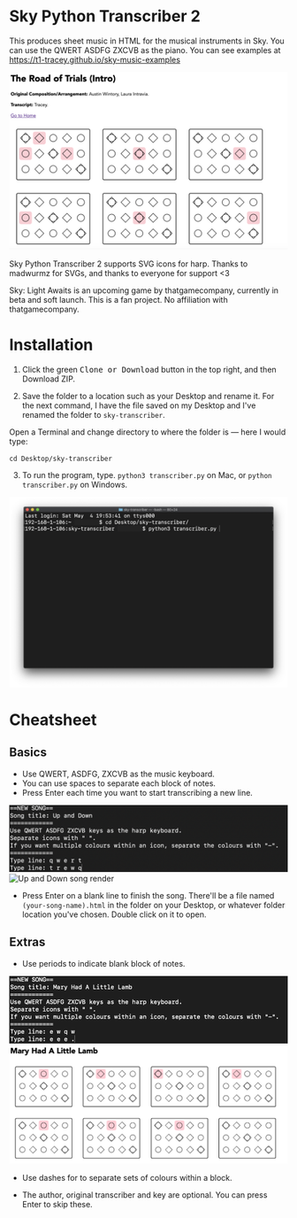 # Sky Python Transcriber 2
This produces sheet music in HTML for the musical instruments in Sky. You can use the QWERT ASDFG ZXCVB as the piano. You can see examples at https://t1-tracey.github.io/sky-music-examples

![the road of trials in Sky SVG piano icons](https://raw.githubusercontent.com/t1-tracey/sky-python-transcriber-2/master/images/road-of-trials-sneak-peek.png)

Sky Python Transcriber 2 supports SVG icons for harp. Thanks to madwurmz for SVGs, and thanks to everyone for support <3

Sky: Light Awaits is an upcoming game by thatgamecompany, currently in beta and soft launch. This is a fan project. No affiliation with thatgamecompany.

# Installation

1. Click the green <kbd>Clone or Download</kbd> button in the top right, and then Download ZIP.

2. Save the folder to a location such as your Desktop and rename it. For the next command, I have the file saved on my Desktop and I've renamed the folder to `sky-transcriber`.

Open a Terminal and change directory to where the folder is — here I would type:

```
cd Desktop/sky-transcriber
```

3. To run the program, type. `python3 transcriber.py` on Mac, or `python transcriber.py` on Windows.

![terminal-with-instructions.png](https://github.com/t1-tracey/sky-python-transcriber-2/blob/master/images/terminal-desktop-directory.png)

# Cheatsheet

## Basics
- Use QWERT, ASDFG, ZXCVB as the music keyboard.
- You can use spaces to separate each block of notes.
- Press Enter each time you want to start transcribing a new line.

![Up and Down song example in Terminal with Q W E R T keys](https://github.com/t1-tracey/sky-python-transcriber-2/blob/master/images/up-and-down-song-example.png)
![Up and Down song render](https://github.com/t1-tracey/sky-python-transcriber-2/blob/master/images/up-and-down-render.png)

- Press Enter on a blank line to finish the song. There'll be a file named `(your-song-name).html` in the folder on your Desktop, or whatever folder location you've chosen. Double click on it to open.

## Extras

- Use periods to indicate blank block of notes.

![Mary Had A Little Lamb in CLI](https://github.com/t1-tracey/sky-python-transcriber-2/blob/master/images/mary-had-a-little-lamb-cli.png)
![Mary Had A Little Lamb render](https://github.com/t1-tracey/sky-python-transcriber-2/blob/master/images/mary-had-a-little-lamb-render.png)

- Use dashes for to separate sets of colours within a block.



- The author, original transcriber and key are optional. You can press Enter to skip these.  
